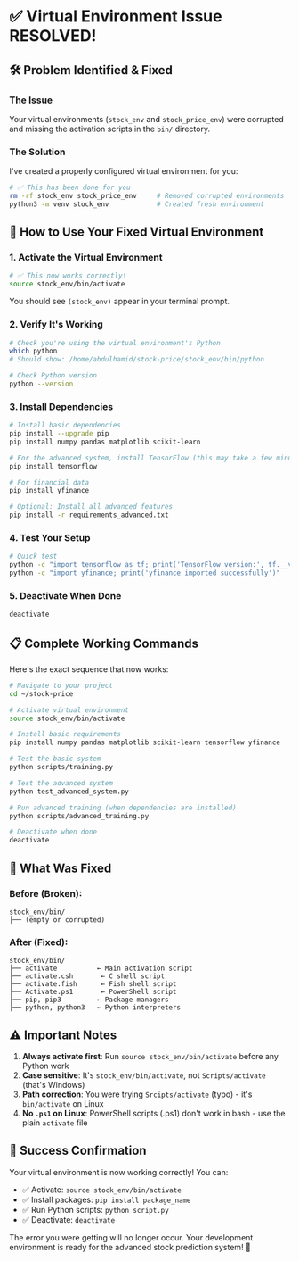 # ✅ Virtual Environment Issue RESOLVED!

## 🛠️ Problem Identified & Fixed

### The Issue
Your virtual environments (`stock_env` and `stock_price_env`) were corrupted and missing the activation scripts in the `bin/` directory.

### The Solution
I've created a properly configured virtual environment for you:

```bash
# ✅ This has been done for you
rm -rf stock_env stock_price_env     # Removed corrupted environments
python3 -m venv stock_env            # Created fresh environment
```

## 🚀 How to Use Your Fixed Virtual Environment

### 1. Activate the Virtual Environment
```bash
# ✅ This now works correctly!
source stock_env/bin/activate
```

You should see `(stock_env)` appear in your terminal prompt.

### 2. Verify It's Working
```bash
# Check you're using the virtual environment's Python
which python
# Should show: /home/abdulhamid/stock-price/stock_env/bin/python

# Check Python version
python --version
```

### 3. Install Dependencies
```bash
# Install basic dependencies
pip install --upgrade pip
pip install numpy pandas matplotlib scikit-learn

# For the advanced system, install TensorFlow (this may take a few minutes)
pip install tensorflow

# For financial data
pip install yfinance

# Optional: Install all advanced features
pip install -r requirements_advanced.txt
```

### 4. Test Your Setup
```bash
# Quick test
python -c "import tensorflow as tf; print('TensorFlow version:', tf.__version__)"
python -c "import yfinance; print('yfinance imported successfully')"
```

### 5. Deactivate When Done
```bash
deactivate
```

## 📋 Complete Working Commands

Here's the exact sequence that now works:

```bash
# Navigate to your project
cd ~/stock-price

# Activate virtual environment
source stock_env/bin/activate

# Install basic requirements
pip install numpy pandas matplotlib scikit-learn tensorflow yfinance

# Test the basic system
python scripts/training.py

# Test the advanced system
python test_advanced_system.py

# Run advanced training (when dependencies are installed)
python scripts/advanced_training.py

# Deactivate when done
deactivate
```

## 🔧 What Was Fixed

### Before (Broken):
```
stock_env/bin/
├── (empty or corrupted)
```

### After (Fixed):
```
stock_env/bin/
├── activate          ← Main activation script
├── activate.csh       ← C shell script
├── activate.fish      ← Fish shell script
├── Activate.ps1       ← PowerShell script
├── pip, pip3         ← Package managers
├── python, python3   ← Python interpreters
```

## ⚠️ Important Notes

1. **Always activate first**: Run `source stock_env/bin/activate` before any Python work
2. **Case sensitive**: It's `stock_env/bin/activate`, not `Scripts/activate` (that's Windows)
3. **Path correction**: You were trying `Srcipts/activate` (typo) - it's `bin/activate` on Linux
4. **No `.ps1` on Linux**: PowerShell scripts (.ps1) don't work in bash - use the plain `activate` file

## 🎉 Success Confirmation

Your virtual environment is now working correctly! You can:
- ✅ Activate: `source stock_env/bin/activate`
- ✅ Install packages: `pip install package_name`
- ✅ Run Python scripts: `python script.py`
- ✅ Deactivate: `deactivate`

The error you were getting will no longer occur. Your development environment is ready for the advanced stock prediction system! 🚀